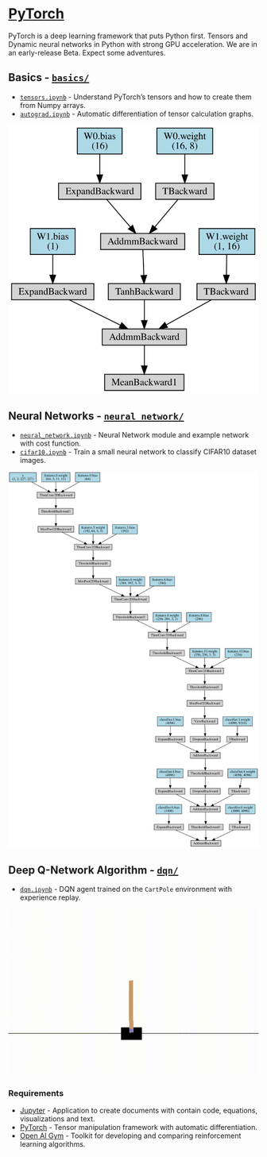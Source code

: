 
# [PyTorch](http://pytorch.org)

PyTorch is a deep learning framework that puts Python first. Tensors and Dynamic neural networks in Python with strong
GPU acceleration. We are in an early-release Beta. Expect some adventures.


## Basics - [`basics/`](basics/)
- [`tensors.ipynb`](basics/tensors.ipynb) - Understand PyTorch’s tensors and how to create them from Numpy arrays.
- [`autograd.ipynb`](basics/autograd.ipynb) - Automatic differentiation of tensor calculation graphs.

![Example Computational Graph](basics/graph.svg)


## Neural Networks - [`neural_network/`](neural_network/)
- [`neural_network.ipynb`](neural_network/neural_network.ipynb) - Neural Network module and example network with cost function.
- [`cifar10.ipynb`](neural_network/cifar10.ipynb) - Train a small neural network to classify CIFAR10 dataset images.

![AlexNet Neural Network Computational Graph](neural_network/alexnet.svg)


## Deep Q-Network Algorithm - [`dqn/`](dqn/)
- [`dqn.ipynb`](dqn/dqn.ipynb) - DQN agent trained on the `CartPole` environment with experience replay.

![DQN Algorithm Acting on the CartPole OpenAI Gym Environment](dqn/cartpole.gif)


### Requirements
- [Jupyter](http://jupyter.org/) - Application to create documents with contain code, equations, visualizations and text.
- [PyTorch](http://pytorch.org/) - Tensor manipulation framework with automatic differentiation.
- [Open AI Gym](http://gym.openai.com/) - Toolkit for developing and comparing reinforcement learning algorithms.
